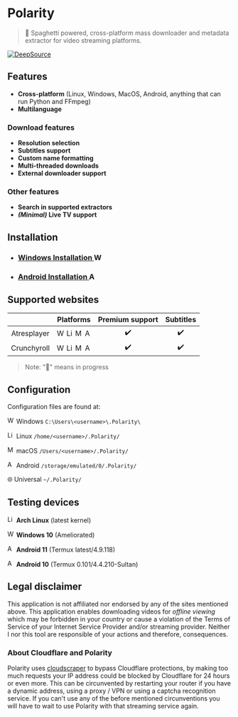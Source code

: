 # Polarity
> 🍝 Spaghetti powered, cross-platform mass downloader and metadata extractor for video streaming platforms.

[![DeepSource](https://deepsource.io/gh/Aveeryy/Polarity.svg/?label=active+issues&show_trend=true)](https://deepsource.io/gh/Aveeryy/Polarity/)



## Features
- **Cross-platform** (Linux, Windows, MacOS, Android, anything that can run Python and FFmpeg)
- **Multilanguage**
### Download features
- **Resolution selection**
- **Subtitles support**
- **Custom name formatting**
- **Multi-threaded downloads**
- **External downloader support**
### Other features
- **Search in supported extractors**
- **_(Minimal)_ Live TV support**
<!---

- **Automatically download new episodes**
- **Plex and Kodi Metadata support**
-->


## Installation
- ### [Windows Installation <img src="https://aveeryy.github.io/icons/small/Windows.png" alt="Windows" width="16"/>](https://github.com/Aveeryy/Polarity/wiki/Installing#windows-)
- ### [Android Installation <img src="https://aveeryy.github.io/icons/small/Android.png" alt="Android" width="16"/>](https://github.com/Aveeryy/Polarity/wiki/Installing#android-)

## Supported websites
| | Platforms | Premium support | Subtitles |
|:-:|:-:|:-:|:-:|
| Atresplayer | <img src="https://aveeryy.github.io/icons/small/Windows.png" alt="Windows" width="16"/> <img src="https://aveeryy.github.io/icons/small/Linux.png" alt="Linux" width="16"/> <img src="https://aveeryy.github.io/icons/small/MacOS.png" alt="MacOS" width="16"/> <img src="https://aveeryy.github.io/icons/small/Android.png" alt="Android" width="16"/> | ✔️ | ✔️ |
| Crunchyroll |<img src="https://aveeryy.github.io/icons/small/Windows.png" alt="Windows" width="16"/> <img src="https://aveeryy.github.io/icons/small/Linux.png" alt="Linux" width="16"/> <img src="https://aveeryy.github.io/icons/small/MacOS.png" alt="MacOS" width="16"/> <img src="https://aveeryy.github.io/icons/small/Android.png" alt="Android" width="16"/> | ✔️ | ✔️ |

> Note: "🍝" means in progress

## Configuration
Configuration files are found at:

<img src="https://aveeryy.github.io/icons/small/Windows.png" alt="Windows" width="16"/> Windows `C:\Users\<username>\.Polarity\`

<img src="https://aveeryy.github.io/icons/small/Linux.png" alt="Linux" width="16"/> Linux `/home/<username>/.Polarity/`

<img src="https://aveeryy.github.io/icons/small/MacOS.png" alt="MacOS" width="16"/> macOS `/Users/<username>/.Polarity/`

<img src="https://aveeryy.github.io/icons/small/Android.png" alt="Android" width="16"/> Android `/storage/emulated/0/.Polarity/`

🌐 Universal `~/.Polarity/`
    

## Testing devices
<img src="https://aveeryy.github.io/icons/small/Linux.png" alt="Linux" width="16"/>  **Arch Linux** (latest kernel)

<img src="https://aveeryy.github.io/icons/small/Windows.png" alt="Windows" width="16"/>  **Windows 10** (Ameliorated)

<img src="https://aveeryy.github.io/icons/small/Android.png" alt="Android" width="16"/>  **Android 11** (Termux latest/4.9.118)

<img src="https://aveeryy.github.io/icons/small/Android.png" alt="Android" width="16"/>  **Android 10** (Termux 0.101/4.4.210-Sultan)

## Legal disclaimer
This application is not affiliated nor endorsed by any of the sites mentioned above. This application enables downloading videos for *offline viewing* which may be forbidden in your country or cause a violation of the Terms of Service of your Internet Service Provider and/or streaming provider. Neither I nor this tool are responsible of your actions and therefore, consequences.

### About Cloudflare and Polarity
Polarity uses [cloudscraper](https://github.com/VeNoMouS/cloudscraper) to bypass Cloudflare protections, by making too much requests your IP address could be blocked by Cloudflare for 24 hours or even more. This can be circunvented by restarting your router if you have a dynamic address, using a proxy / VPN or using a captcha recognition service. If you can't use any of the before mentioned circunventions you will have to wait to use Polarity with that streaming service again.
